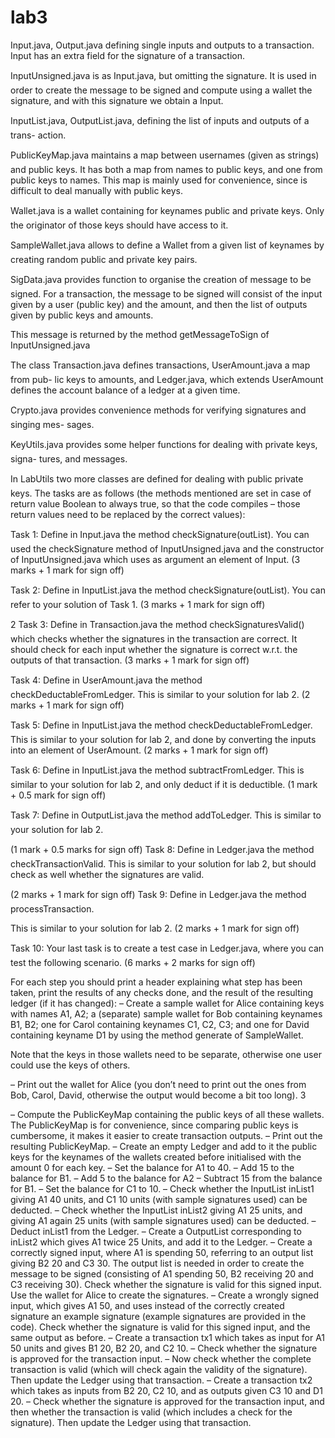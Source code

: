 # lab3
Input.java, Output.java defining single inputs and outputs to a transaction. Input
has an extra field for the signature of a transaction.

InputUnsigned.java is as Input.java, but omitting the signature. It is used in order
to create the message to be signed and compute using a wallet the signature, and with
this signature we obtain a Input.

InputList.java, OutputList.java, defining the list of inputs and outputs of a trans-
action.

PublicKeyMap.java maintains a map between usernames (given as strings) and public
keys. It has both a map from names to public keys, and one from public keys to names.
This map is mainly used for convenience, since is difficult to deal manually with public
keys.

Wallet.java is a wallet containing for keynames public and private keys. Only the
originator of those keys should have access to it.

SampleWallet.java allows to define a Wallet from a given list of keynames by creating
random public and private key pairs.

SigData.java provides function to organise the creation of message to be signed. For
a transaction, the message to be signed will consist of the input given by a user (public
key) and the amount, and then the list of outputs given by public keys and amounts.

This message is returned by the method getMessageToSign of InputUnsigned.java

The class Transaction.java defines transactions, UserAmount.java a map from pub-
lic keys to amounts, and Ledger.java, which extends UserAmount defines the account
balance of a ledger at a given time.

Crypto.java provides convenience methods for verifying signatures and singing mes-
sages.

KeyUtils.java provides some helper functions for dealing with private keys, signa-
tures, and messages.

In LabUtils two more classes are defined for dealing with public private keys.
The tasks are as follows (the methods mentioned are set in case of return value Boolean
to always true, so that the code compiles – those return values need to be replaced by the
correct values):

Task 1: Define in Input.java the method checkSignature(outList). You can
used the checkSignature method of InputUnsigned.java and the constructor of
InputUnsigned.java which uses as argument an element of Input.
(3 marks + 1 mark for sign off)

Task 2: Define in InputList.java the method checkSignature(outList). You can
refer to your solution of Task 1.
(3 marks + 1 mark for sign off)

2
Task 3: Define in Transaction.java the method checkSignaturesValid() which
checks whether the signatures in the transaction are correct. It should check for each
input whether the signature is correct w.r.t. the outputs of that transaction.
(3 marks + 1 mark for sign off)

Task 4: Define in UserAmount.java the method checkDeductableFromLedger. This
is similar to your solution for lab 2.
(2 marks + 1 mark for sign off)

Task 5: Define in InputList.java the method checkDeductableFromLedger. This
is similar to your solution for lab 2, and done by converting the inputs into an element
of UserAmount.
(2 marks + 1 mark for sign off)

Task 6: Define in InputList.java the method subtractFromLedger. This is similar
to your solution for lab 2, and only deduct if it is deductible.
(1 mark + 0.5 mark for sign off)

Task 7: Define in OutputList.java the method addToLedger. This is similar to your
solution for lab 2.

(1 mark + 0.5 marks for sign off)
Task 8: Define in Ledger.java the method checkTransactionValid.
This is similar to your solution for lab 2, but should check as well whether the signatures
are valid.

(2 marks + 1 mark for sign off)
Task 9: Define in Ledger.java the method processTransaction.

This is similar to your solution for lab 2.
(2 marks + 1 mark for sign off)

Task 10: Your last task is to create a test case in Ledger.java, where you can test
the following scenario.
(6 marks + 2 marks for sign off)


For each step you should print a header explaining what step has been taken, print
the results of any checks done, and the result of the resulting ledger (if it has changed):
– Create a sample wallet for Alice containing keys with names A1, A2; a (separate)
sample wallet for Bob containing keynames B1, B2; one for Carol containing
keynames C1, C2, C3; and one for David containing keyname D1 by using the
method generate of SampleWallet.


Note that the keys in those wallets need to be separate, otherwise one user could
use the keys of others.



– Print out the wallet for Alice (you don’t need to print out the ones from Bob,
Carol, David, otherwise the output would become a bit too long).
3

– Compute the PublicKeyMap containing the public keys of all these wallets. The
PublicKeyMap is for convenience, since comparing public keys is cumbersome, it
makes it easier to create transaction outputs.
– Print out the resulting PublicKeyMap.
– Create an empty Ledger and add to it the public keys for the keynames of the
wallets created before initialised with the amount 0 for each key.
– Set the balance for A1 to 40.
– Add 15 to the balance for B1.
– Add 5 to the balance for A2
– Subtract 15 from the balance for B1.
– Set the balance for C1 to 10.
– Check whether the InputList inList1 giving A1 40 units, and C1 10 units (with
sample signatures used) can be deducted.
– Check whether the InputList inList2 giving A1 25 units, and giving A1 again
25 units (with sample signatures used) can be deducted.
– Deduct inList1 from the Ledger.
– Create a OutputList corresponding to inList2 which gives A1 twice 25 Units,
and add it to the Ledger.
– Create a correctly signed input, where A1 is spending 50, referring to an output
list giving B2 20 and C3 30. The output list is needed in order to create the
message to be signed (consisting of A1 spending 50, B2 receiving 20 and C3
receiving 30). Check whether the signature is valid for this signed input. Use the
wallet for Alice to create the signatures.
– Create a wrongly signed input, which gives A1 50, and uses instead of the correctly
created signature an example signature (example signatures are provided in the
code). Check whether the signature is valid for this signed input, and the same
output as before.
– Create a transaction tx1 which takes as input for A1 50 units and gives B1 20,
B2 20, and C2 10.
– Check whether the signature is approved for the transaction input.
– Now check whether the complete transaction is valid (which will check again the
validity of the signature). Then update the Ledger using that transaction.
– Create a transaction tx2 which takes as inputs from B2 20, C2 10, and as outputs
given C3 10 and D1 20.
– Check whether the signature is approved for the transaction input, and then
whether the transaction is valid (which includes a check for the signature). Then
update the Ledger using that transaction.
